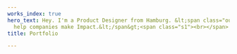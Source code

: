```yaml
---
works_index: true
hero_text: Hey. I'm a Product Designer from Hamburg. &lt;span class="outline"&gt;I
  help companies make Impact.&lt;/span&gt;<span class="s1"><br></span>
title: Portfolio

---
```

<Hero :text="$page.frontmatter.hero_text" /> 

<WorksList />